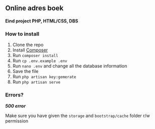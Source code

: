 ## Online adres boek
#### Eind project PHP, HTML/CSS, DBS

### How to install
1. Clone the repo
2. Install [Composer](https://getcomposer.org/doc/00-intro.md)
3. Run `composer install`
4. Run `cp .env.example .env`
5. Run `nano .env` and change all the database information
6. Save the file
7. Run `php artisan key:gemerate`
8. Run `php artisan serve`

### Errors?
___500  error___

  Make sure you have given the `storage` and `bootstrap/cache` folder r/w permission
